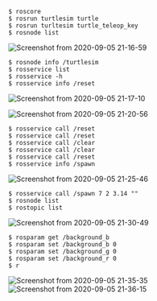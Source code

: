 ```shell
$ roscore
$ rosrun turtlesim turtle
$ rosrun turltesim turtle_teleop_key
$ rosnode list
```
![Screenshot from 2020-09-05 21-16-59](https://user-images.githubusercontent.com/69444682/92306958-32e5cd80-efbd-11ea-9ad9-d3235322cf3a.png)

```shell
$ rosnode info /turtlesim
$ rosservice list
$ rosservice -h
$ rosservice info /reset
```
![Screenshot from 2020-09-05 21-17-10](https://user-images.githubusercontent.com/69444682/92307037-bd2e3180-efbd-11ea-9ea6-81e377f82841.png)


![Screenshot from 2020-09-05 21-20-56](https://user-images.githubusercontent.com/69444682/92307039-bf908b80-efbd-11ea-93d6-85e0bb8aa70a.png)

```shell
$ rosservice call /reset
$ rosservice call /reset
$ rosservice call /clear
$ rosservice call /clear
$ rosservice call /reset
$ rosservice info /spawn
```
![Screenshot from 2020-09-05 21-25-46](https://user-images.githubusercontent.com/69444682/92307157-712fbc80-efbe-11ea-97aa-c555d9c552fa.png)

```shell
$ rosservice call /spawn 7 2 3.14 ""
$ rosnode list
$ rostopic list
```
![Screenshot from 2020-09-05 21-30-49](https://user-images.githubusercontent.com/69444682/92307255-26627480-efbf-11ea-9a5c-360f0afab05a.png)

```shell
$ rosparam get /background_b
$ rosparam set /background_b 0
$ rosparam set /background_g 0
$ rosparam set /background_r 0
$ r
```
![Screenshot from 2020-09-05 21-35-35](https://user-images.githubusercontent.com/69444682/92307628-e224a380-efc1-11ea-88f6-7a6cdb87e674.png)
![Screenshot from 2020-09-05 21-36-15](https://user-images.githubusercontent.com/69444682/92307629-e355d080-efc1-11ea-88da-36daea3dd240.png)


